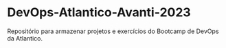 # DevOps-Atlantico-Avanti-2023
Repositório para armazenar projetos e exercícios do Bootcamp de DevOps da Atlantico.
